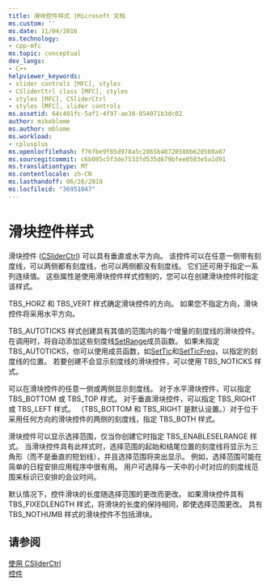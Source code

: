 ```yaml
---
title: 滑块控件样式 |Microsoft 文档
ms.custom: ''
ms.date: 11/04/2016
ms.technology:
- cpp-mfc
ms.topic: conceptual
dev_langs:
- C++
helpviewer_keywords:
- slider controls [MFC], styles
- CSliderCtrl class [MFC], styles
- styles [MFC], CSliderCtrl
- styles [MFC], slider controls
ms.assetid: 64c491fc-5af1-4f97-ae30-854071b3dc02
author: mikeblome
ms.author: mblome
ms.workload:
- cplusplus
ms.openlocfilehash: f76fbe9f85d978a5c2865b48720588b620508a07
ms.sourcegitcommit: c6b095c5f3de7533fd535d679bfee0503e5a1d91
ms.translationtype: MT
ms.contentlocale: zh-CN
ms.lasthandoff: 06/26/2018
ms.locfileid: "36951047"
---
```

# <a name="slider-control-styles"></a>滑块控件样式
滑块控件 ([CSliderCtrl](../mfc/reference/csliderctrl-class.md)) 可以具有垂直或水平方向。 该控件可以在任意一侧带有刻度线，可以两侧都有刻度线，也可以两侧都没有刻度线。 它们还可用于指定一系列连续值。 这些属性是使用滑块控件样式控制的，您可以在创建滑块控件时指定该样式。  
  
 TBS_HORZ 和 TBS_VERT 样式确定滑块控件的方向。 如果您不指定方向，滑块控件将采用水平方向。  
  
 TBS_AUTOTICKS 样式创建具有其值的范围内的每个增量的刻度线的滑块控件。 在调用时，将自动添加这些刻度线[SetRange](../mfc/reference/csliderctrl-class.md#setrange)成员函数。 如果未指定 TBS_AUTOTICKS，你可以使用成员函数，如[SetTic](../mfc/reference/csliderctrl-class.md#settic)和[SetTicFreq](../mfc/reference/csliderctrl-class.md#setticfreq)，以指定的刻度线的位置。 若要创建不会显示刻度线的滑块控件，可以使用 TBS_NOTICKS 样式。  
  
 可以在滑块控件的任意一侧或两侧显示刻度线。 对于水平滑块控件，可以指定 TBS_BOTTOM 或 TBS_TOP 样式。 对于垂直滑块控件，可以指定 TBS_RIGHT 或 TBS_LEFT 样式。 （TBS_BOTTOM 和 TBS_RIGHT 是默认设置。）对于位于采用任何方向的滑块控件的两侧的刻度线，指定 TBS_BOTH 样式。  
  
 滑块控件可以显示选择范围，仅当你创建它时指定 TBS_ENABLESELRANGE 样式。 当滑块控件具有此样式时，选择范围的起始和结尾位置的刻度线将显示为三角形（而不是垂直的短划线），并且选择范围将突出显示。 例如，选择范围可能在简单的日程安排应用程序中很有用。 用户可选择与一天中的小时对应的刻度线范围来标识已安排的会议时间。  
  
 默认情况下，控件滑块的长度随选择范围的更改而更改。 如果滑块控件具有 TBS_FIXEDLENGTH 样式，将滑块的长度的保持相同，即使选择范围更改。 具有 TBS_NOTHUMB 样式的滑块控件不包括滑块。  
  
## <a name="see-also"></a>请参阅  
 [使用 CSliderCtrl](../mfc/using-csliderctrl.md)   
 [控件](../mfc/controls-mfc.md)

